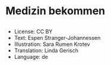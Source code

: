 # Medizin bekommen

##

##

##

##

##

##

##

##

##

##

##
* License: CC BY
* Text: Espen Stranger-Johannessen
* Illustration: Sara Rumen Krotev
* Translation: Linda Gerisch
* Language: de
